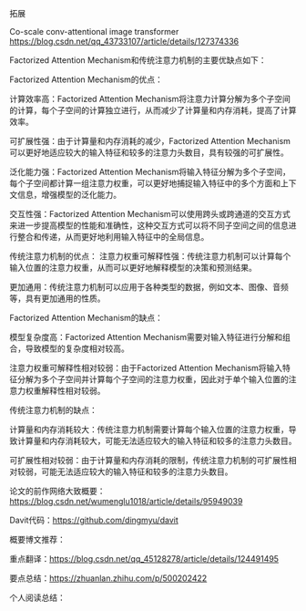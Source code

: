
拓展

Co-scale conv-attentional image transformer https://blog.csdn.net/qq_43733107/article/details/127374336

Factorized Attention Mechanism和传统注意力机制的主要优缺点如下：

Factorized Attention Mechanism的优点：

计算效率高：Factorized Attention Mechanism将注意力计算分解为多个子空间的计算，每个子空间的计算独立进行，从而减少了计算量和内存消耗，提高了计算效率。

可扩展性强：由于计算量和内存消耗的减少，Factorized Attention Mechanism可以更好地适应较大的输入特征和较多的注意力头数目，具有较强的可扩展性。

泛化能力强：Factorized Attention Mechanism将输入特征分解为多个子空间，每个子空间都计算一组注意力权重，可以更好地捕捉输入特征中的多个方面和上下文信息，增强模型的泛化能力。

交互性强：Factorized Attention Mechanism可以使用跨头或跨通道的交互方式来进一步提高模型的性能和准确性，这种交互方式可以将不同子空间之间的信息进行整合和传递，从而更好地利用输入特征中的全局信息。

传统注意力机制的优点：
注意力权重可解释性强：传统注意力机制可以计算每个输入位置的注意力权重，从而可以更好地解释模型的决策和预测结果。

更加通用：传统注意力机制可以应用于各种类型的数据，例如文本、图像、音频等，具有更加通用的性质。

Factorized Attention Mechanism的缺点：

模型复杂度高：Factorized Attention Mechanism需要对输入特征进行分解和组合，导致模型的复杂度相对较高。

注意力权重可解释性相对较弱：由于Factorized Attention Mechanism将输入特征分解为多个子空间并计算每个子空间的注意力权重，因此对于单个输入位置的注意力权重解释性相对较弱。

传统注意力机制的缺点：

计算量和内存消耗较大：传统注意力机制需要计算每个输入位置的注意力权重，导致计算量和内存消耗较大，可能无法适应较大的输入特征和较多的注意力头数目。

可扩展性相对较弱：由于计算量和内存消耗的限制，传统注意力机制的可扩展性相对较弱，可能无法适应较大的输入特征和较多的注意力头数目。

论文的前作网络大致概要：https://blog.csdn.net/wumenglu1018/article/details/95949039

Davit代码：https://github.com/dingmyu/davit

概要博文推荐：

重点翻译：https://blog.csdn.net/qq_45128278/article/details/124491495

要点总结：https://zhuanlan.zhihu.com/p/500202422

个人阅读总结：







